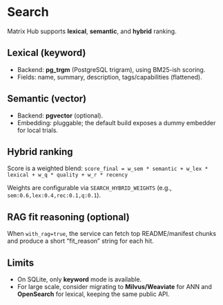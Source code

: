 # Search

Matrix Hub supports **lexical**, **semantic**, and **hybrid** ranking.

## Lexical (keyword)

- Backend: **pg_trgm** (PostgreSQL trigram), using BM25-ish scoring.
- Fields: name, summary, description, tags/capabilities (flattened).

## Semantic (vector)

- Backend: **pgvector** (optional).
- Embedding: pluggable; the default build exposes a dummy embedder for local trials.

## Hybrid ranking

Score is a weighted blend:
`score_final = w_sem * semantic + w_lex * lexical + w_q * quality + w_r * recency`


Weights are configurable via `SEARCH_HYBRID_WEIGHTS` (e.g., `sem:0.6,lex:0.4,rec:0.1,q:0.1`).

## RAG fit reasoning (optional)

When `with_rag=true`, the service can fetch top README/manifest chunks and produce a short “fit_reason” string for each hit.

## Limits

- On SQLite, only **keyword** mode is available.
- For large scale, consider migrating to **Milvus/Weaviate** for ANN and **OpenSearch** for lexical, keeping the same public API.
